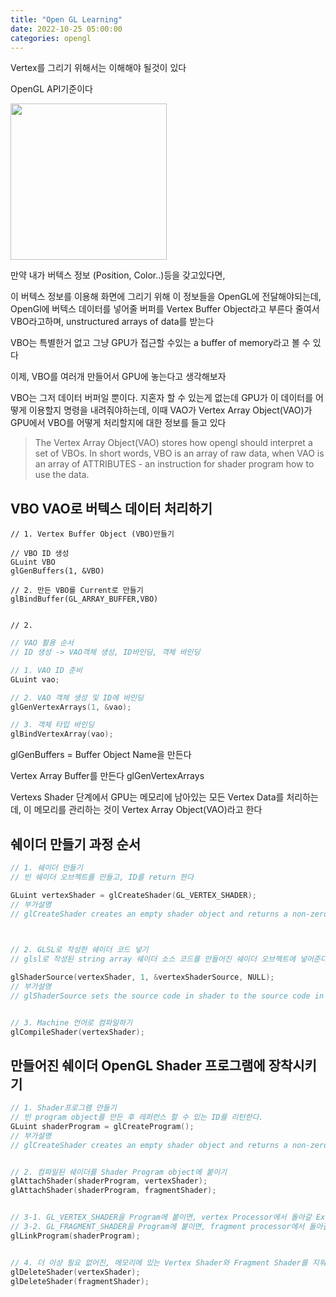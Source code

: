 ```yaml
---
title: "Open GL Learning"
date: 2022-10-25 05:00:00
categories: opengl
---
```


Vertex를 그리기 위해서는 이해해야 될것이 있다

OpenGL API기준이다

<img src="https://user-images.githubusercontent.com/45751396/197693190-c6a997f0-7e0b-46b4-b190-83b605868b9c.png" width=250>

만약 내가 버텍스 정보 (Position, Color..)등을 갖고있다면,

이 버텍스 정보를 이용해 화면에 그리기 위해 이 정보들을 OpenGL에 전달해야되는데, 
OpenGl에 버텍스 데이터를 넣어줄 버퍼를 Vertex Buffer Object라고 부른다
줄여서 VBO라고하며, unstructured arrays of data를 받는다

VBO는 특별한거 없고 그냥 GPU가 접근할 수있는 a buffer of memory라고 볼 수 있다


이제,
VBO를 여러개 만들어서 GPU에 놓는다고 생각해보자

VBO는 그저 데이터 버퍼일 뿐이다. 지혼자 할 수 있는게 없는데
GPU가 이 데이터를 어떻게 이용할지 명령을 내려줘야하는데,  이때 VAO가
Vertex Array Object(VAO)가 GPU에서 VBO를 어떻게 처리할지에 대한 정보를 들고 있다


> The Vertex Array Object(VAO) stores how opengl should interpret a set of VBOs.
> In short words, VBO is an array of raw data, when VAO is an array of ATTRIBUTES - an instruction for shader program how to use the data.


## VBO VAO로 버텍스 데이터 처리하기
```
// 1. Vertex Buffer Object (VBO)만들기 

// VBO ID 생성
GLuint VBO 
glGenBuffers(1, &VBO)

// 2. 만든 VBO를 Current로 만들기
glBindBuffer(GL_ARRAY_BUFFER,VBO)


// 2. 
```

```cpp
// VAO 활용 순서
// ID 생성 -> VAO객체 생성, ID바인딩, 객체 바인딩

// 1. VAO ID 준비
GLuint vao;

// 2. VAO 객체 생성 및 ID에 바인딩
glGenVertexArrays(1, &vao);

// 3. 객체 타입 바인딩
glBindVertexArray(vao);

```

glGenBuffers = Buffer Object Name을 만든다

Vertex Array Buffer를 만든다
glGenVertexArrays

Vertexs Shader 단계에서 GPU는 메모리에 남아있는 모든 Vertex Data를 처리하는데,
이 메모리를 관리하는 것이 Vertex Array Object(VAO)라고 한다


## 쉐이더 만들기 과정 순서
```cpp
// 1. 쉐이더 만들기
// 빈 쉐이더 오브젝트를 만들고, ID를 return 한다

GLuint vertexShader = glCreateShader(GL_VERTEX_SHADER);
// 부가설명
// glCreateShader creates an empty shader object and returns a non-zero value by which it can be referenced. A shader object is used to maintain the source code strings that define a shader.
 


// 2. GLSL로 작성한 쉐이더 코드 넣기
// glsl로 작성된 string array 쉐이더 소스 코드를 만들어진 쉐이더 오브젝트에 넣어준다

glShaderSource(vertexShader, 1, &vertexShaderSource, NULL);
// 부가설명
// glShaderSource sets the source code in shader to the source code in the array of strings specified by string. Any source code previously stored in the shader object is completely replaced.


// 3. Machine 언어로 컴파일하기
glCompileShader(vertexShader);

```



## 만들어진 쉐이더 OpenGL Shader 프로그램에 장착시키기
```cpp
// 1. Shader프로그램 만들기
// 빈 program object를 만든 후 레퍼런스 할 수 있는 ID를 리턴한다.
GLuint shaderProgram = glCreateProgram();
// 부가설명
// glCreateShader creates an empty shader object and returns a non-zero value by which it can be referenced. A shader object is used to maintain the source code strings that define a shader.


// 2. 컴파일된 쉐이더를 Shader Program object에 붙이기
glAttachShader(shaderProgram, vertexShader);
glAttachShader(shaderProgram, fragmentShader);


// 3-1. GL_VERTEX_SHADER을 Program에 붙이면, vertex Processor에서 돌아갈 Excutable을 만듬
// 3-2. GL_FRAGMENT_SHADER을 Program에 붙이면, fragment processor에서 돌아갈 Excutable을 만듬
glLinkProgram(shaderProgram);


// 4. 더 이상 필요 없어진, 메모리에 있는 Vertex Shader와 Fragment Shader를 지워주기
glDeleteShader(vertexShader);
glDeleteShader(fragmentShader);

```
